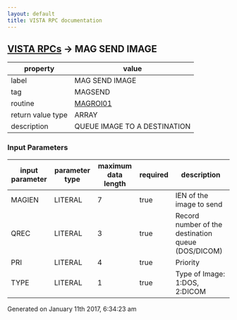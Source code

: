 ```yaml
---
layout: default
title: VISTA RPC documentation
---
```




## [VISTA RPCs](TableOfContent.md) &#8594; MAG SEND IMAGE 

 property | value 
--- | --- 
 label | MAG SEND IMAGE
 tag | MAGSEND
 routine | [MAGROI01](http://code.osehra.org/dox/Routine_MAGROI01_source.html)
 return value type | ARRAY
 description | QUEUE IMAGE TO A DESTINATION

### Input Parameters

| input parameter | parameter type | maximum data length | required | description | 
| --- | --- | --- | --- | --- | 
| MAGIEN | LITERAL | 7 | true | IEN of the image to send | 
| QREC | LITERAL | 3 | true | Record number of the destination queue (DOS/DICOM) | 
| PRI | LITERAL | 4 | true | Priority | 
| TYPE | LITERAL | 1 | true | Type of Image: 1:DOS, 2:DICOM | 




Generated on January 11th 2017, 6:34:23 am